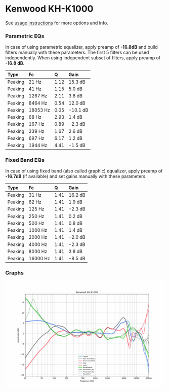 # Kenwood KH-K1000
See [usage instructions](https://github.com/jaakkopasanen/AutoEq#usage) for more options and info.

### Parametric EQs
In case of using parametric equalizer, apply preamp of **-16.8dB** and build filters manually
with these parameters. The first 5 filters can be used independently.
When using independent subset of filters, apply preamp of **-16.8 dB**.

| Type    | Fc       |    Q | Gain     |
|:--------|:---------|:-----|:---------|
| Peaking | 21 Hz    | 1.12 | 15.3 dB  |
| Peaking | 41 Hz    | 1.15 | 5.0 dB   |
| Peaking | 1267 Hz  | 2.11 | 3.8 dB   |
| Peaking | 8464 Hz  | 0.54 | 12.0 dB  |
| Peaking | 18053 Hz | 0.05 | -10.1 dB |
| Peaking | 68 Hz    | 2.93 | 1.4 dB   |
| Peaking | 167 Hz   | 0.89 | -2.3 dB  |
| Peaking | 339 Hz   | 1.67 | 2.6 dB   |
| Peaking | 697 Hz   | 6.17 | 1.2 dB   |
| Peaking | 1944 Hz  | 4.41 | -1.5 dB  |

### Fixed Band EQs
In case of using fixed band (also called graphic) equalizer, apply preamp of **-16.7dB**
(if available) and set gains manually with these parameters.

| Type    | Fc       |    Q | Gain    |
|:--------|:---------|:-----|:--------|
| Peaking | 31 Hz    | 1.41 | 16.2 dB |
| Peaking | 62 Hz    | 1.41 | 1.9 dB  |
| Peaking | 125 Hz   | 1.41 | -2.3 dB |
| Peaking | 250 Hz   | 1.41 | 0.2 dB  |
| Peaking | 500 Hz   | 1.41 | 0.8 dB  |
| Peaking | 1000 Hz  | 1.41 | 1.4 dB  |
| Peaking | 2000 Hz  | 1.41 | -2.0 dB |
| Peaking | 4000 Hz  | 1.41 | -2.3 dB |
| Peaking | 8000 Hz  | 1.41 | 3.8 dB  |
| Peaking | 16000 Hz | 1.41 | -8.5 dB |

### Graphs
![](./Kenwood%20KH-K1000.png)